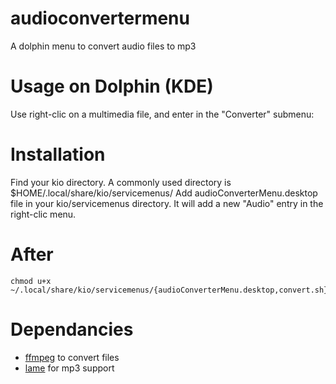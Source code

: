 # audioconvertermenu
A dolphin menu to convert audio files to mp3

# Usage on Dolphin (KDE)
Use right-clic on a multimedia file, and enter in the "Converter" submenu:

# Installation
Find your kio directory. A commonly used directory is $HOME/.local/share/kio/servicemenus/
Add audioConverterMenu.desktop file in your kio/servicemenus directory. It will add a new "Audio" entry in the right-clic menu.

# After
```shell
chmod u+x ~/.local/share/kio/servicemenus/{audioConverterMenu.desktop,convert.sh}
```

# Dependancies
- [ffmpeg](https://ffmpeg.org/) to convert files
- [lame](http://lame.sourceforge.net/) for mp3 support
